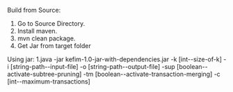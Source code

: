 Build from Source:
1. Go to Source Directory.
2. Install maven.
3. mvn clean package.
4. Get Jar from target folder


Using jar:
1.java -jar kefim-1.0-jar-with-dependencies.jar -k [int--size-of-k] -i [string-path--input-file] -o [string-path--output-file] -sup [boolean--activate-subtree-pruning] -tm [boolean--activate-transaction-merging] -c [int--maximum-transactions]
